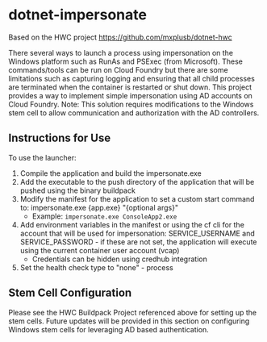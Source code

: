 # dotnet-impersonate
Based on the HWC project https://github.com/mxplusb/dotnet-hwc

There several ways to launch a process using impersonation on the Windows platform such as RunAs and PSExec (from Microsoft). These commands/tools can be run on Cloud Foundry but there are some limitations such as capturing logging and ensuring that all child processes are terminated when the container is restarted or shut down. This project provides a way to implement simple impersonation using AD accounts on Cloud Foundry. Note: This solution requires modifications to the Windows stem cell to allow communication and authorization with the AD controllers.

## Instructions for Use

To use the launcher:

1. Compile the application and build the impersonate.exe 
2. Add the executable to the push directory of the application that will be pushed using the binary buildpack
3. Modify the manifest for the application to set a custom start command to: impersonate.exe {app.exe} "{optional args}"
	- Example: `impersonate.exe ConsoleApp2.exe`
4. Add environment variables in the manifest or using the cf cli for the account that will be used for impersonation: SERVICE_USERNAME and SERVICE_PASSWORD - if these are not set, the application will execute using the current container user account (vcap)
	- Credentials can be hidden using credhub integration
5. Set the health check type to "none" - process

## Stem Cell Configuration

Please see the HWC Buildpack Project referenced above for setting up the stem cells. Future updates will be provided in this section on configuring Windows stem cells for leveraging AD based authentication. 


